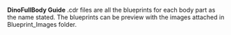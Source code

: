 **DinoFullBody Guide**
.cdr files are all the blueprints for each body part as the name stated.
The blueprints can be preview with the images attached in Blueprint_Images folder.
